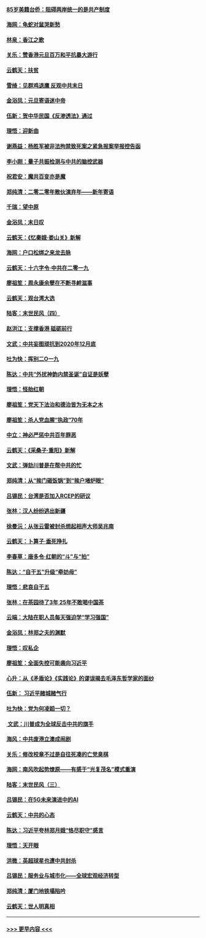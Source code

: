 #### [85岁美籍台侨：阻碍两岸统一的是共产制度](../pages/nsc993/n11765043.md?t=01040044) 
#### [海网：龟蛇对鼠哭新愁](../pages/nsc993/n11764895.md?t=01040044) 
#### [林泉：香江之歌](../pages/nsc993/n11764415.md?t=01040044) 
#### [关乐：赞香港元旦百万和平抗暴大游行](../pages/nsc993/n11764382.md?t=01040044) 
#### [云鹤天：扶贫](../pages/nsc993/n11764245.md?t=01040044) 
#### [雪绮：见群鸡退鹰  反观中共末日](../pages/nsc993/n11762112.md?t=01040044) 
#### [金浴凤：元旦寄语迷中帝](../pages/nsc993/n11761788.md?t=01040044) 
#### [伍新：贺中华民国《反渗透法》通过](../pages/nsc993/n11761994.md?t=01040044) 
#### [理悟：迎新曲](../pages/nsc993/n11761152.md?t=01040044) 
#### [谢燕益：杨胜军被非法拘禁致死案之紧急报案举报控告函](../pages/nsc993/n11756134.md?t=01040044) 
#### [李小刚：量子共振检测与中共的脑控武器](../pages/nsc993/n11754518.md?t=01040044) 
#### [祝君安：魔共百变亦是魔](../pages/nsc993/n11754469.md?t=01040044) 
#### [郑纯清：二零二零年散伙演弃年——新年寄语](../pages/nsc993/n11754195.md?t=01040044) 
#### [千瑞：望中原](../pages/nsc993/n11754159.md?t=01040044) 
#### [金浴凤：末日叹](../pages/nsc993/n11752359.md?t=01040044) 
#### [云鹤天：《忆秦娥‧娄山关》新解](../pages/nsc993/n11752348.md?t=01040044) 
#### [海网：户口松绑之来龙去脉](../pages/nsc993/n11752328.md?t=01040044) 
#### [云鹤天：十六字令‧中共在二零一九](../pages/nsc993/n11752305.md?t=01040044) 
#### [廖祖笙：周永康余孽在不断寻衅滋事](../pages/nsc993/n11751013.md?t=01040044) 
#### [云鹤天：观台湾大选](../pages/nsc993/n11751007.md?t=01040044) 
#### [陆客：末世民风（四）](../pages/nsc993/n11749203.md?t=01040044) 
#### [赵洪江：支撑香港 砥砺前行](../pages/nsc993/n11748482.md?t=01040044) 
#### [文武：中共妄图顽抗到2020年12月底](../pages/nsc993/n11748446.md?t=01040044) 
#### [吐为快：挥别二O一九](../pages/nsc993/n11748411.md?t=01040044) 
#### [陈达：中共“外扰神韵内禁圣诞”自证是妖孽](../pages/nsc993/n11748226.md?t=01040044) 
#### [理悟：怪胎红朝](../pages/nsc993/n11748206.md?t=01040044) 
#### [廖祖笙：党天下法治和德治皆为无本之木](../pages/nsc993/n11748135.md?t=01040044) 
#### [廖祖笙：杀人党血腥“执政”70年](../pages/nsc993/n11745144.md?t=01040044) 
#### [中立：神必严惩中共百年罪恶](../pages/nsc993/n11744970.md?t=01040044) 
#### [云鹤天：《采桑子‧重阳》新解](../pages/nsc993/n11744948.md?t=01040044) 
#### [文武：弹劾川普是在帮中共的忙](../pages/nsc993/n11744758.md?t=01040044) 
#### [郑纯清：从“挨门砸饭锅”到“挨户堵炉眼”](../pages/nsc993/n11744745.md?t=01040044) 
#### [吕锡民：台湾是否加入RCEP的研议](../pages/nsc993/n11744701.md?t=01040044) 
#### [张林：汉人纷纷逃出新疆](../pages/nsc993/n11743530.md?t=01040044) 
#### [徐曼沅：从张云雷被封杀想起相声大师吴兆南](../pages/nsc993/n11741816.md?t=01040044) 
#### [云鹤天：卜算子‧垂死挣扎](../pages/nsc993/n11739956.md?t=01040044) 
#### [李春草：唐多令‧红朝的“斗”与“拍”](../pages/nsc993/n11739830.md?t=01040044) 
#### [陈达：“自干五”升级“牵妨母”](../pages/nsc993/n11739724.md?t=01040044) 
#### [理悟：悲哀自干五](../pages/nsc993/n11739547.md?t=01040044) 
#### [张林：在茶园待了3年 25年不敢喝中国茶](../pages/nsc993/n11739240.md?t=01040044) 
#### [云端：大陆在职人员每天强迫学“学习强国”](../pages/nsc993/n11738735.md?t=01040044) 
#### [金浴凤：林郑之夫的渊默](../pages/nsc993/n11737735.md?t=01040044) 
#### [理悟：叹私企](../pages/nsc993/n11737715.md?t=01040044) 
#### [廖祖笙：全面失控可能袭向习近平](../pages/nsc993/n11737704.md?t=01040044) 
#### [心升：从《矛盾论》《实践论》的谬误揭去毛泽东哲学家的面纱](../pages/nsc993/n11736962.md?t=01040044) 
#### [伍新： 习近平赌城赌气行](../pages/nsc993/n11736929.md?t=01040044) 
#### [吐为快：党为何凌蹈一切？](../pages/nsc993/n11736915.md?t=01040044) 
#### [ 文武：川普成为全球反击中共的旗手](../pages/nsc993/n11736882.md?t=01040044) 
#### [海风：中共废港立澳成闹剧](../pages/nsc993/n11735857.md?t=01040044) 
#### [关乐：修改校章不过是自往死凑的亡党臭棋](../pages/nsc993/n11735097.md?t=01040044) 
#### [海网：南风吹起势燎原——有感于“光复茂名”模式重演](../pages/nsc993/n11732308.md?t=01040044) 
#### [陆客：末世民风（三）](../pages/nsc993/n11732211.md?t=01040044) 
#### [吕锡民：在5G未来演进中的AI](../pages/nsc993/n11730010.md?t=01040044) 
#### [云鹤天：中共的心态](../pages/nsc993/n11729906.md?t=01040044) 
#### [陈达：习近平夸林郑月娥“恪尽职守”感言](../pages/nsc993/n11729881.md?t=01040044) 
#### [理悟：天开眼](../pages/nsc993/n11729699.md?t=01040044) 
#### [洪微：英超球星也遭中共封杀](../pages/nsc993/n11727243.md?t=01040044) 
#### [吕锡民：服务业与城市化——全球宏观经济转型](../pages/nsc993/n11725845.md?t=01040044) 
#### [郑纯清：厦门地铁塌陷吟](../pages/nsc993/n11725813.md?t=01040044) 
#### [云鹤天：世人明真相](../pages/nsc993/n11725621.md?t=01040044) 

----
#### [ >>> 更早内容 <<< ](../indexes/nsc993-earlier.md)
